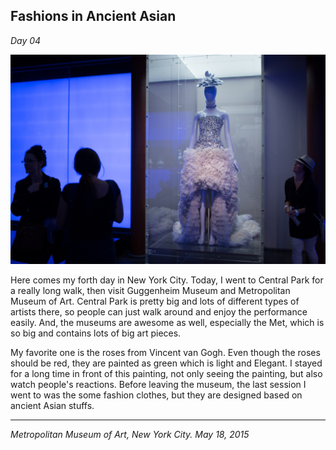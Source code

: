## Fashions in Ancient Asian

*Day 04*

![](../../images/fasion.jpg)

Here comes my forth day in New York City. Today, I went to Central Park for a really long walk, then visit Guggenheim Museum and Metropolitan Museum of Art. Central Park is pretty big and lots of different types of artists there, so people can just walk around and enjoy the performance easily. And, the museums are awesome as well, especially the Met, which is so big and contains lots of big art pieces.

My favorite one is the roses from Vincent van Gogh. Even though the roses should be red, they are painted as green which is light and Elegant. I stayed for a long time in front of this painting, not only seeing the painting, but also watch people's reactions. Before leaving the museum, the last session I went to was the some fashion clothes, but they are designed based on ancient Asian stuffs.

---

*Metropolitan Museum of Art, New York City. May 18, 2015*
